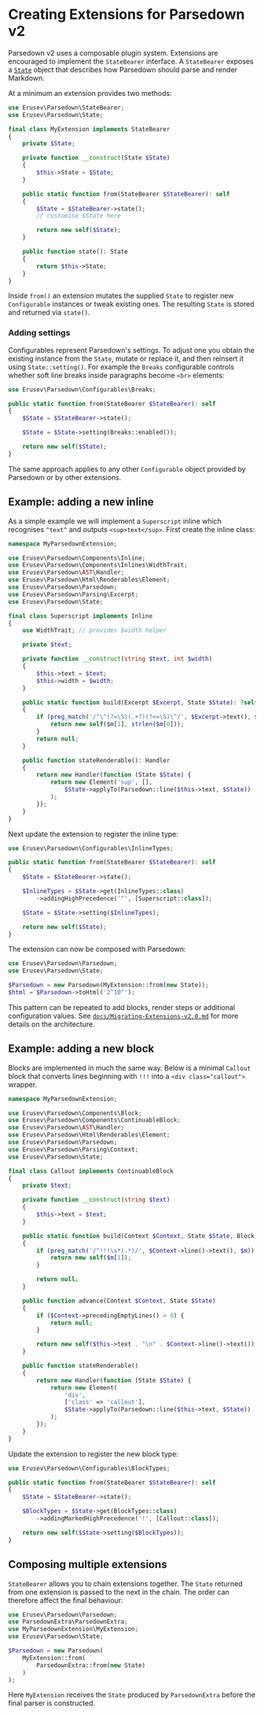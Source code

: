 # Creating Extensions for Parsedown v2

Parsedown v2 uses a composable plugin system. Extensions are encouraged to
implement the `StateBearer` interface. A `StateBearer` exposes a [`State`](../src/State.php)
object that describes how Parsedown should parse and render Markdown.

At a minimum an extension provides two methods:

```php
use Erusev\Parsedown\StateBearer;
use Erusev\Parsedown\State;

final class MyExtension implements StateBearer
{
    private $State;

    private function __construct(State $State)
    {
        $this->State = $State;
    }

    public static function from(StateBearer $StateBearer): self
    {
        $State = $StateBearer->state();
        // customise $State here

        return new self($State);
    }

    public function state(): State
    {
        return $this->State;
    }
}
```

Inside `from()` an extension mutates the supplied `State` to register new
`Configurable` instances or tweak existing ones. The resulting `State` is stored
and returned via `state()`.

### Adding settings

Configurables represent Parsedown's settings. To adjust one you obtain the
existing instance from the `State`, mutate or replace it, and then reinsert it
using `State::setting()`. For example the `Breaks` configurable controls whether
soft line breaks inside paragraphs become `<br>` elements:

```php
use Erusev\Parsedown\Configurables\Breaks;

public static function from(StateBearer $StateBearer): self
{
    $State = $StateBearer->state();

    $State = $State->setting(Breaks::enabled());

    return new self($State);
}
```

The same approach applies to any other `Configurable` object provided by
Parsedown or by other extensions.

## Example: adding a new inline

As a simple example we will implement a `Superscript` inline which recognises
`^text^` and outputs `<sup>text</sup>`. First create the inline class:

```php
namespace MyParsedownExtension;

use Erusev\Parsedown\Components\Inline;
use Erusev\Parsedown\Components\Inlines\WidthTrait;
use Erusev\Parsedown\AST\Handler;
use Erusev\Parsedown\Html\Renderables\Element;
use Erusev\Parsedown\Parsedown;
use Erusev\Parsedown\Parsing\Excerpt;
use Erusev\Parsedown\State;

final class Superscript implements Inline
{
    use WidthTrait; // provides $width helper

    private $text;

    private function __construct(string $text, int $width)
    {
        $this->text = $text;
        $this->width = $width;
    }

    public static function build(Excerpt $Excerpt, State $State): ?self
    {
        if (preg_match('/^\^(?=\S)(.+?)(?<=\S)\^/', $Excerpt->text(), $m)) {
            return new self($m[1], strlen($m[0]));
        }
        return null;
    }

    public function stateRenderable(): Handler
    {
        return new Handler(function (State $State) {
            return new Element('sup', [],
                $State->applyTo(Parsedown::line($this->text, $State))
            );
        });
    }
}
```

Next update the extension to register the inline type:

```php
use Erusev\Parsedown\Configurables\InlineTypes;

public static function from(StateBearer $StateBearer): self
{
    $State = $StateBearer->state();

    $InlineTypes = $State->get(InlineTypes::class)
        ->addingHighPrecedence('^', [Superscript::class]);

    $State = $State->setting($InlineTypes);

    return new self($State);
}
```

The extension can now be composed with Parsedown:

```php
use Erusev\Parsedown\Parsedown;
use Erusev\Parsedown\State;

$Parsedown = new Parsedown(MyExtension::from(new State));
$html = $Parsedown->toHtml('2^10^');
```

This pattern can be repeated to add blocks, render steps or additional
configuration values. See [`docs/Migrating-Extensions-v2.0.md`](Migrating-Extensions-v2.0.md)
for more details on the architecture.

## Example: adding a new block

Blocks are implemented in much the same way. Below is a minimal `Callout` block
that converts lines beginning with `!!!` into a `<div class="callout">` wrapper.

```php
namespace MyParsedownExtension;

use Erusev\Parsedown\Components\Block;
use Erusev\Parsedown\Components\ContinuableBlock;
use Erusev\Parsedown\AST\Handler;
use Erusev\Parsedown\Html\Renderables\Element;
use Erusev\Parsedown\Parsedown;
use Erusev\Parsedown\Parsing\Context;
use Erusev\Parsedown\State;

final class Callout implements ContinuableBlock
{
    private $text;

    private function __construct(string $text)
    {
        $this->text = $text;
    }

    public static function build(Context $Context, State $State, Block $Block = null)
    {
        if (preg_match('/^!!!\s*(.*)/', $Context->line()->text(), $m)) {
            return new self($m[1]);
        }

        return null;
    }

    public function advance(Context $Context, State $State)
    {
        if ($Context->precedingEmptyLines() > 0) {
            return null;
        }

        return new self($this->text . "\n" . $Context->line()->text());
    }

    public function stateRenderable()
    {
        return new Handler(function (State $State) {
            return new Element(
                'div',
                ['class' => 'callout'],
                $State->applyTo(Parsedown::line($this->text, $State))
            );
        });
    }
}
```

Update the extension to register the new block type:

```php
use Erusev\Parsedown\Configurables\BlockTypes;

public static function from(StateBearer $StateBearer): self
{
    $State = $StateBearer->state();

    $BlockTypes = $State->get(BlockTypes::class)
        ->addingMarkedHighPrecedence('!', [Callout::class]);

    return new self($State->setting($BlockTypes));
}
```

## Composing multiple extensions

`StateBearer` allows you to chain extensions together. The `State` returned from
one extension is passed to the next in the chain. The order can therefore affect
the final behaviour:

```php
use Erusev\Parsedown\Parsedown;
use ParsedownExtra\ParsedownExtra;
use MyParsedownExtension\MyExtension;
use Erusev\Parsedown\State;

$Parsedown = new Parsedown(
    MyExtension::from(
        ParsedownExtra::from(new State)
    )
);
```

Here `MyExtension` receives the `State` produced by `ParsedownExtra` before the
final parser is constructed.
